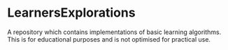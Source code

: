 # LearnersExplorations
A repository which contains implementations of basic learning algorithms. This is for educational purposes and is not optimised for practical use.
